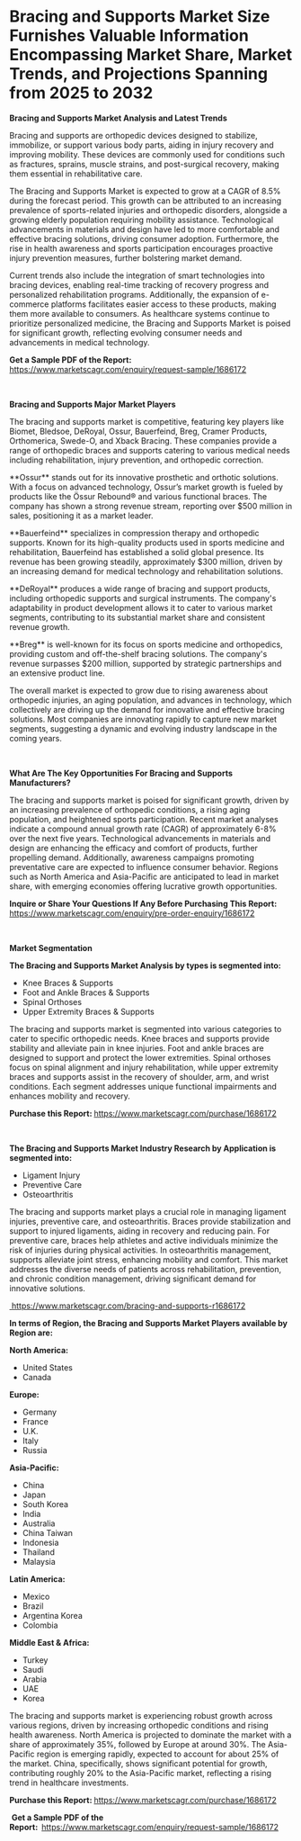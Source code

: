 <p><h1>Bracing and Supports Market Size Furnishes Valuable Information Encompassing Market Share, Market Trends, and Projections Spanning from 2025 to 2032</h1></p><p><strong>Bracing and Supports Market Analysis and Latest Trends</strong></p>
<p><p>Bracing and supports are orthopedic devices designed to stabilize, immobilize, or support various body parts, aiding in injury recovery and improving mobility. These devices are commonly used for conditions such as fractures, sprains, muscle strains, and post-surgical recovery, making them essential in rehabilitative care.</p><p>The Bracing and Supports Market is expected to grow at a CAGR of 8.5% during the forecast period. This growth can be attributed to an increasing prevalence of sports-related injuries and orthopedic disorders, alongside a growing elderly population requiring mobility assistance. Technological advancements in materials and design have led to more comfortable and effective bracing solutions, driving consumer adoption. Furthermore, the rise in health awareness and sports participation encourages proactive injury prevention measures, further bolstering market demand.</p><p>Current trends also include the integration of smart technologies into bracing devices, enabling real-time tracking of recovery progress and personalized rehabilitation programs. Additionally, the expansion of e-commerce platforms facilitates easier access to these products, making them more available to consumers. As healthcare systems continue to prioritize personalized medicine, the Bracing and Supports Market is poised for significant growth, reflecting evolving consumer needs and advancements in medical technology.</p></p>
<p><strong>Get a Sample PDF of the Report:&nbsp;</strong> <a href="https://www.marketscagr.com/enquiry/request-sample/1686172?utm_campaign=3552&utm_medium=2&utm_source=Github&utm_content=ia&utm_term=13042025&utm_id=bracing-and-supports">https://www.marketscagr.com/enquiry/request-sample/1686172</a></p>
<p>&nbsp;</p>
<p><strong>Bracing and Supports Major Market Players</strong></p>
<p><p>The bracing and supports market is competitive, featuring key players like Biomet, Bledsoe, DeRoyal, Ossur, Bauerfeind, Breg, Cramer Products, Orthomerica, Swede-O, and Xback Bracing. These companies provide a range of orthopedic braces and supports catering to various medical needs including rehabilitation, injury prevention, and orthopedic correction.</p><p>**Ossur** stands out for its innovative prosthetic and orthotic solutions. With a focus on advanced technology, Ossur’s market growth is fueled by products like the Össur Rebound® and various functional braces. The company has shown a strong revenue stream, reporting over $500 million in sales, positioning it as a market leader.</p><p>**Bauerfeind** specializes in compression therapy and orthopedic supports. Known for its high-quality products used in sports medicine and rehabilitation, Bauerfeind has established a solid global presence. Its revenue has been growing steadily, approximately $300 million, driven by an increasing demand for medical technology and rehabilitation solutions.</p><p>**DeRoyal** produces a wide range of bracing and support products, including orthopedic supports and surgical instruments. The company's adaptability in product development allows it to cater to various market segments, contributing to its substantial market share and consistent revenue growth. </p><p>**Breg** is well-known for its focus on sports medicine and orthopedics, providing custom and off-the-shelf bracing solutions. The company's revenue surpasses $200 million, supported by strategic partnerships and an extensive product line.</p><p>The overall market is expected to grow due to rising awareness about orthopedic injuries, an aging population, and advances in technology, which collectively are driving up the demand for innovative and effective bracing solutions. Most companies are innovating rapidly to capture new market segments, suggesting a dynamic and evolving industry landscape in the coming years.</p></p>
<p>&nbsp;</p>
<p><strong>What Are The Key Opportunities For Bracing and Supports Manufacturers?</strong></p>
<p><p>The bracing and supports market is poised for significant growth, driven by an increasing prevalence of orthopedic conditions, a rising aging population, and heightened sports participation. Recent market analyses indicate a compound annual growth rate (CAGR) of approximately 6-8% over the next five years. Technological advancements in materials and design are enhancing the efficacy and comfort of products, further propelling demand. Additionally, awareness campaigns promoting preventative care are expected to influence consumer behavior. Regions such as North America and Asia-Pacific are anticipated to lead in market share, with emerging economies offering lucrative growth opportunities.</p></p>
<p><strong>Inquire or Share Your Questions If Any Before Purchasing This Report:</strong> <a href="https://www.marketscagr.com/enquiry/pre-order-enquiry/1686172?utm_campaign=3552&utm_medium=2&utm_source=Github&utm_content=ia&utm_term=13042025&utm_id=bracing-and-supports">https://www.marketscagr.com/enquiry/pre-order-enquiry/1686172</a></p>
<p>&nbsp;</p>
<p><strong>Market Segmentation</strong></p>
<p><strong>The Bracing and Supports Market Analysis by types is segmented into:</strong></p>
<p><ul><li>Knee Braces & Supports</li><li>Foot and Ankle Braces & Supports</li><li>Spinal Orthoses</li><li>Upper Extremity Braces & Supports</li></ul></p>
<p><p>The bracing and supports market is segmented into various categories to cater to specific orthopedic needs. Knee braces and supports provide stability and alleviate pain in knee injuries. Foot and ankle braces are designed to support and protect the lower extremities. Spinal orthoses focus on spinal alignment and injury rehabilitation, while upper extremity braces and supports assist in the recovery of shoulder, arm, and wrist conditions. Each segment addresses unique functional impairments and enhances mobility and recovery.</p></p>
<p><strong>Purchase this Report:&nbsp;</strong><a href="https://www.marketscagr.com/purchase/1686172?utm_campaign=3552&utm_medium=2&utm_source=Github&utm_content=ia&utm_term=13042025&utm_id=bracing-and-supports">https://www.marketscagr.com/purchase/1686172</a></p>
<p>&nbsp;</p>
<p><strong>The Bracing and Supports Market Industry Research by Application is segmented into:</strong></p>
<p><ul><li>Ligament Injury</li><li>Preventive Care</li><li>Osteoarthritis</li></ul></p>
<p><p>The bracing and supports market plays a crucial role in managing ligament injuries, preventive care, and osteoarthritis. Braces provide stabilization and support to injured ligaments, aiding in recovery and reducing pain. For preventive care, braces help athletes and active individuals minimize the risk of injuries during physical activities. In osteoarthritis management, supports alleviate joint stress, enhancing mobility and comfort. This market addresses the diverse needs of patients across rehabilitation, prevention, and chronic condition management, driving significant demand for innovative solutions.</p></p>
<p><a href="https://www.marketscagr.com/bracing-and-supports-r1686172?utm_campaign=3552&utm_medium=2&utm_source=Github&utm_content=ia&utm_term=13042025&utm_id=bracing-and-supports">&nbsp;https://www.marketscagr.com/bracing-and-supports-r1686172</a></p>
<p><strong>In terms of Region, the Bracing and Supports Market Players available by Region are:</strong></p>
<p>
    <p> <strong> North America: </strong>
        <ul>
            <li>United States</li>
            <li>Canada</li>
        </ul>
        </p> 
    <p> <strong> Europe: </strong>
        <ul>
            <li>Germany</li>
            <li>France</li>
            <li>U.K.</li>
            <li>Italy</li>
            <li>Russia</li>
        </ul>
        </p> 
    <p> <strong> Asia-Pacific: </strong>
        <ul>
            <li>China</li>
            <li>Japan</li>
            <li>South Korea</li>
            <li>India</li>
            <li>Australia</li>
            <li>China Taiwan</li>
            <li>Indonesia</li>
            <li>Thailand</li>
            <li>Malaysia</li>
        </ul>
        </p> 
    <p> <strong> Latin America: </strong>
        <ul>
            <li>Mexico</li>
            <li>Brazil</li>
            <li>Argentina Korea</li>
            <li>Colombia</li>
        </ul>
        </p> 
    <p> <strong> Middle East & Africa: </strong>
        <ul>
            <li>Turkey</li>
            <li>Saudi</li>
            <li>Arabia</li>
            <li>UAE</li>
            <li>Korea</li>
        </ul>
    </p>
    </p>
<p><p>The bracing and supports market is experiencing robust growth across various regions, driven by increasing orthopedic conditions and rising health awareness. North America is projected to dominate the market with a share of approximately 35%, followed by Europe at around 30%. The Asia-Pacific region is emerging rapidly, expected to account for about 25% of the market. China, specifically, shows significant potential for growth, contributing roughly 20% to the Asia-Pacific market, reflecting a rising trend in healthcare investments.</p></p>
<p><strong>Purchase this Report: </strong><a href="https://www.marketscagr.com/purchase/1686172?utm_campaign=3552&utm_medium=2&utm_source=Github&utm_content=ia&utm_term=13042025&utm_id=bracing-and-supports">https://www.marketscagr.com/purchase/1686172</a></p>
<p>&nbsp;<strong>Get a Sample PDF of the Report:&nbsp;&nbsp;</strong><a href="https://www.marketscagr.com/enquiry/request-sample/1686172?utm_campaign=3552&utm_medium=2&utm_source=Github&utm_content=ia&utm_term=13042025&utm_id=bracing-and-supports">https://www.marketscagr.com/enquiry/request-sample/1686172</a></p>
<p><strong></strong></p>
<p><p></p><p></p><p></p></p>